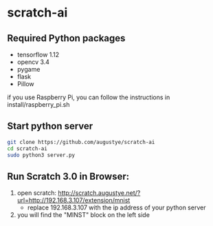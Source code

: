 # scratch-ai

Required Python packages
-------------------------
 - tensorflow 1.12
 - opencv 3.4
 - pygame 
 - flask 
 - Pillow

if you use Raspberry Pi, you can follow the instructions in install/raspberry_pi.sh

Start python server
-------------------
```Bash
git clone https://github.com/augustye/scratch-ai
cd scratch-ai
sudo python3 server.py
```

Run Scratch 3.0 in Browser:
---------------------------
1. open scratch: http://scratch.augustye.net/?url=http://192.168.3.107/extension/mnist
   - replace 192.168.3.107 with the ip address of your python server
2. you will find the "MINST" block on the left side
